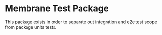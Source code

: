 # Membrane Test Package

This package exists in order to separate out integration and e2e test scope
from package units tests.
